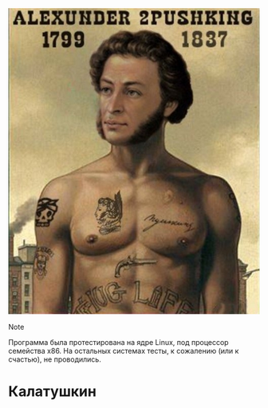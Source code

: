 <img src="https://github.com/demagogen/kalatushkin/blob/main/pushkin_kachok.jpg" width="1000">

> [!NOTE]
> Программа была протестирована на ядре Linux, под процессор семейства x86. На остальных системах тесты, к сожалению (или к счастью), не проводились.

# Калатушкин
